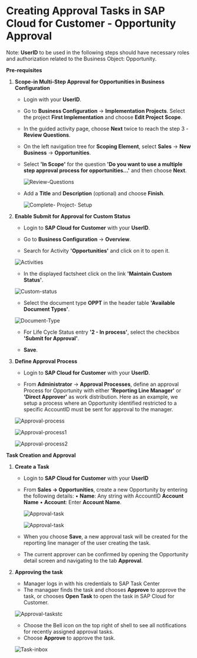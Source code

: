 
# Creating Approval Tasks in SAP Cloud for Customer - Opportunity Approval

Note: **UserID** to be used in the following steps should have necessary roles and authorization related to the Business Object: Opportunity.


**Pre-requisites**

1. **Scope-in Multi-Step Approval for Opportunities in Business Configuration**

    * Login with your **UserID**.
    * Go to **Business Configuration** → **Implementation Projects**. Select the project **First Implementation** and choose **Edit Project Scope**.
    * In the guided activity page, choose **Next** twice to reach the step 3 - **Review Questions**.
    * On the left navigation tree for **Scoping Element**, select **Sales** → **New Business** → **Opportunities**.
    * Select **'In Scope'** for the question **'Do you want to use a multiple step approval process for opportunities...'** and then choose **Next**.
    
      ![Review-Questions](images/Review-Questions.png)
      
    * Add a **Title** and **Description** (optional) and choose **Finish**.

      ![Complete- Project- Setup](images/Complete-project-setup.png)
      
      
2. **Enable Submit for Approval for Custom Status**

    * Login to **SAP Cloud for Customer** with your **UserID**.
    
    * Go to **Business Configuration** → **Overview**.
    
    * Search for  Activity **'Opportunities'** and click on it to open it.
    
    ![Activities](images/Activity-Opportunities.png)
    
    * In the displayed factsheet click on the link **'Maintain Custom Status'**.
    
    ![Custom-status](images/Custom-status.png)
    
    * Select the document type **OPPT** in the header table **'Available Document Types'**.
    
    ![Document-Type](images/oppt.png)
    
    * For Life Cycle Status entry **'2 - In process'**, select the checkbox **'Submit for Approval'**.
   
    * **Save**.


3. **Define Approval Process**

    * Login to **SAP Cloud for Customer** with your **UserID**.
    
    * From **Administrator** → **Approval Processes**, define an approval Process for Opportunity with either **'Reporting Line Manager'** or **'Direct Approver'** as work distribution. Here as an example, we setup a process where an Opportunity identified restricted to a specific AccountID must be sent for approval to the manager.
    
    ![Approval-process](images/Approval-process.png)
    
    
    ![Approval-process1](images/App-pr-1.png)
    
    
    ![Approval-process2](images/App-pr-2.png)
    
    


**Task Creation and Approval**

1. **Create a Task**

    * Login to **SAP Cloud for Customer** with your **UserID**
    * From **Sales → Opportunities**, create a new Opportunity by entering the following details:
         •	**Name**: Any string with AccountID **Account Name**
         •	**Account**: Enter **Account Name**.
    
      ![Approval-task](images/Task-1.png)
      
      
      ![Approval-task](images/Task-2.png)
      
      
    * When you choose **Save**, a new approval task will be created for the reporting line manager of the user creating the task. 
   
    * The current approver can be confirmed by opening the Opportunity detail screen and navigating to the tab **Approval**.

      
      
2. **Approving the task**

    * Manager logs in with his credentials to SAP Task Center
    * The managaer finds the task and chooses **Approve** to approve the task, or chooses **Open Task** to open the task in SAP Cloud for Customer.
    
    ![Approval-taskstc](images/STCTaskView.png)
    
    
    * Choose the Bell icon on the top right of shell to see all notifications for recently assigned approval tasks.
    * Choose **Approve** to approve the task.
    
    
    ![Task-inbox](images/Task-inbox.png)
    
    
    
